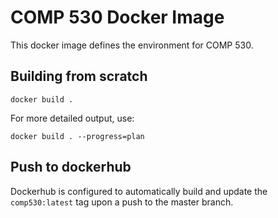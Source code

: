 # COMP 530 Docker Image

This docker image defines the environment for COMP 530.

## Building from scratch

`docker build .`

For more detailed output, use:

`docker build . --progress=plan`

## Push to dockerhub

Dockerhub is configured to automatically build and update the
`comp530:latest` tag upon a push to the master branch.
